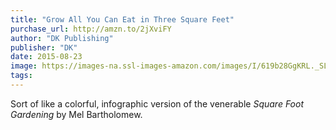 ```yaml
---
title: "Grow All You Can Eat in Three Square Feet"
purchase_url: http://amzn.to/2jXviFY
author: "DK Publishing"
publisher: "DK"
date: 2015-08-23
image: https://images-na.ssl-images-amazon.com/images/I/619b28GgKRL._SL75_.jpg
tags:
---
```


Sort of like a colorful, infographic version of the venerable *Square Foot Gardening* by Mel Bartholomew.
